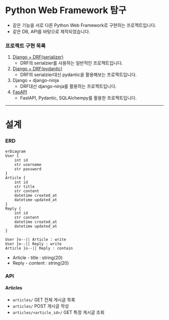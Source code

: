# Python Web Framework 탐구
- 같은 기능을 서로 다른 Python Web Framework로 구현하는 프로젝트입니다.
- 같은 DB, API를 바탕으로 제작되었습니다.

### 프로젝트 구현 목록
1. [Django + DRF(serializer)](django-DRF/README.md)
    - DRF의 serialzier를 사용하는 일반적인 프로젝트입니다.
2. [Django + DRF(pydantic)](django-pydantic/README.md)
    - DRF의 serialzier대신 pydantic을 활용해보는 프로젝트입니다.
3. Django + django-ninja
    - DRF대신 django-ninja를 활용하는 프로젝트입니다.
4. [FasAPI](FastAPI/README.md)
    - FastAPI, Pydantic, SQLAlchempy를 활용한 프로젝트입니다.

---
# 설계
### ERD
```mermaid
erDiagram
User {
    int id
    str username
    str password
}
Article {
    int id
    str title
    str content
    datetime created_at
    datetime updated_at
}
Reply {
    int id
    str content
    datetime created_at
    datetime updated_at
}

User }o--|| Article : write
User }o--|| Reply : write
Article }o--|| Reply : contain
```

- Article - title : string(20)
- Reply - content : string(20)

### API

#### Articles
- `articles/` GET 전체 게시글 목록
- `articles/` POST 게시글 작성
- `articles/<article_id>/` GET 특정 게시글 조회
